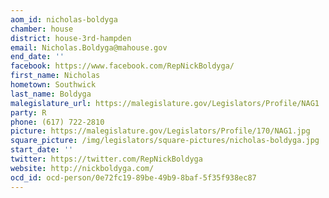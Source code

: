 ```yaml
---
aom_id: nicholas-boldyga
chamber: house
district: house-3rd-hampden
email: Nicholas.Boldyga@mahouse.gov
end_date: ''
facebook: https://www.facebook.com/RepNickBoldyga/
first_name: Nicholas
hometown: Southwick
last_name: Boldyga
malegislature_url: https://malegislature.gov/Legislators/Profile/NAG1
party: R
phone: (617) 722-2810
picture: https://malegislature.gov/Legislators/Profile/170/NAG1.jpg
square_picture: /img/legislators/square-pictures/nicholas-boldyga.jpg
start_date: ''
twitter: https://twitter.com/RepNickBoldyga
website: http://nickboldyga.com/
ocd_id: ocd-person/0e72fc19-89be-49b9-8baf-5f35f938ec87
---
```

